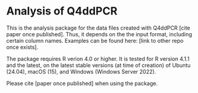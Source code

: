 # Analysis of Q4ddPCR
This is the analysis package for the data files created with Q4ddPCR [cite paper once published].
Thus, it depends on the the input format, including certain column names. Examples can be found here: [link to other repo once exists].


The package requires R verion 4.0 or higher. It is tested for R version 4.1.1 and the latest, on the latest stable versions (at time of creation) of Ubuntu (24.04), macOS (15), and Windows (Windows Server 2022).

Please cite [paper once published] when using the package.
